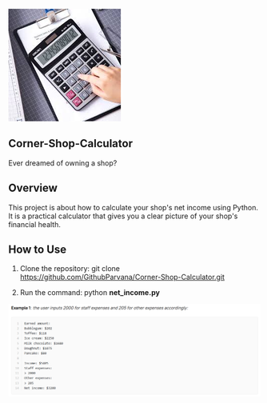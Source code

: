 ![](image-1.png)

## Corner-Shop-Calculator
Ever dreamed of owning a shop? 


## Overview
This project is about how to calculate your shop's net income using Python.
It is a practical calculator that gives you a clear picture of your shop's financial health.


## How to Use
1. Clone the repository:
git clone  https://github.com/GithubParvana/Corner-Shop-Calculator.git


2. Run the command:
python **net_income.py**



![](picture.png)